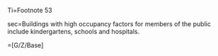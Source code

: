 Ti=Footnote 53

sec=Buildings with high occupancy factors for members of the public include kindergartens,
schools and hospitals.


=[G/Z/Base]
